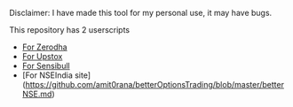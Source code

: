 Disclaimer: I have made this tool for my personal use, it may have bugs. 

This repository has 2 userscripts
* [For Zerodha](https://github.com/amit0rana/betterOptionsTrading/blob/master/betterKite.md)
* [For Upstox](https://github.com/amit0rana/betterOptionsTrading/blob/master/betterUpstox.md)
* [For Sensibull](https://github.com/amit0rana/betterOptionsTrading/blob/master/betterSensibull.md)
* [For NSEIndia site] (https://github.com/amit0rana/betterOptionsTrading/blob/master/betterNSE.md)